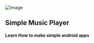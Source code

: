 


![Image](https://user-images.githubusercontent.com/106678641/186799951-d33853f2-439d-46f0-8c29-0bddcac96353.png)
<h2>Simple Music Player</h2>
<h4>Learn How to make simple android apps</h4>
